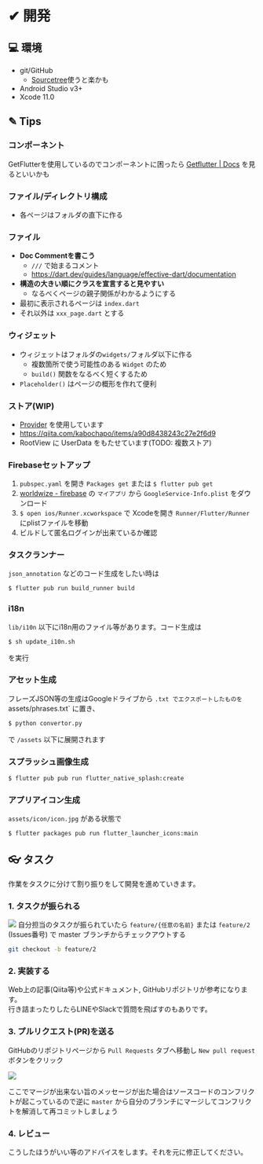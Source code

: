 # ✔ 開発
## 💻 環境

- git/GitHub
    - [Sourcetree](https://www.sourcetreeapp.com/)使うと楽かも
- Android Studio v3+
- Xcode 11.0

## ✎ Tips
### コンポーネント
GetFlutterを使用しているのでコンポーネントに困ったら
[Getflutter | Docs](https://docs.getflutter.dev/) を見るといいかも

### ファイル/ディレクトリ構成
- 各ページはフォルダの直下に作る

### ファイル
- **Doc Commentを書こう**
  - `///` で始まるコメント
  - <https://dart.dev/guides/language/effective-dart/documentation>
- **構造の大きい順にクラスを宣言すると見やすい**
  - なるべくページの親子関係がわかるようにする
- 最初に表示されるページは `index.dart`
- それ以外は `xxx_page.dart` とする

### ウィジェット
- ウィジェットはフォルダの`widgets/`フォルダ以下に作る
  - 複数箇所で使う可能性のある `Widget` のため
  - `build()` 関数をなるべく短くするため
- `Placeholder()` はページの概形を作れて便利

### ストア(WIP)
- [Provider](https://pub.dev/packages/provider) を使用しています
- <https://qiita.com/kabochapo/items/a90d8438243c27e2f6d9>
- RootView に UserData をもたせています(TODO: 複数ストア)

### Firebaseセットアップ
1. `pubspec.yaml` を開き `Packages get` または `$ flutter pub get`
2. [worldwize - firebase](https://console.firebase.google.com/u/0/project/worldrize-9248e/settings/general/ios:com.worldrize.wrApp) の `マイアプリ` から `GoogleService-Info.plist` をダウンロード
3. `$ open ios/Runner.xcworkspace` で Xcodeを開き `Runner/Flutter/Runner` にplistファイルを移動
4. ビルドして匿名ログインが出来ているか確認

### タスクランナー
`json_annotation` などのコード生成をしたい時は

```bash
$ flutter pub run build_runner build
```

### i18n
`lib/i10n` 以下にi18n用のファイル等があります。コード生成は

```bash
$ sh update_i10n.sh
```

を実行

### アセット生成
フレーズJSON等の生成はGoogleドライブから `.txt でエクスポートしたものを `assets/phrases.txt` に置き、

```bash
$ python convertor.py
```

で `/assets` 以下に展開されます

### スプラッシュ画像生成
```bash
$ flutter pub pub run flutter_native_splash:create
```

### アプリアイコン生成
`assets/icon/icon.jpg` がある状態で

```bash
$ flutter packages pub run flutter_launcher_icons:main
```

## 👓 タスク
作業をタスクに分けて割り振りをして開発を進めていきます。

### 1. タスクが振られる
![](https://i.imgur.com/LbpD3sn.png)
自分担当のタスクが振られていたら `feature/{任意の名前}` または `feature/2` (Issues番号) で master ブランチからチェックアウトする

```bash
git checkout -b feature/2
```

### 2. 実装する
Web上の記事(Qiita等)や公式ドキュメント, GitHubリポジトリが参考になります。  
行き詰まったりしたらLINEやSlackで質問を飛ばすのもありです。

### 3. プルリクエスト(PR)を送る
GitHubのリポジトリページから `Pull Requests` タブへ移動し `New pull request` ボタンをクリック

![](https://i.imgur.com/e96MbDc.png)

ここでマージが出来ない旨のメッセージが出た場合はソースコードのコンフリクトが起こっているので逆に `master` から自分のブランチにマージしてコンフリクトを解消して再コミットしましょう

### 4. レビュー
こうしたほうがいい等のアドバイスをします。それを元に修正してください。
